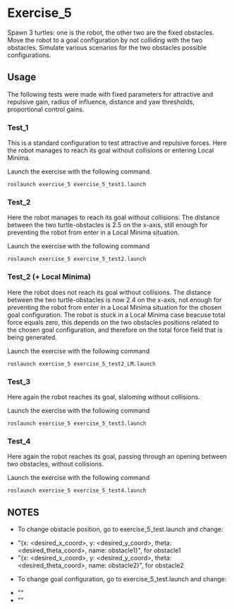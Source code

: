 # Exercise_5

Spawn 3 turtles: one is the robot, the other two are the fixed obstacles. Move the robot to a goal configuration by not colliding with the two obstacles. Simulate various scenarios for the two obstacles possible configurations.

## Usage

The following tests were made with fixed parameters for attractive and repulsive gain, radius of influence, distance and yaw thresholds, proportional control gains.

### Test_1

This is a standard configuration to test attractive and repulsive forces. Here the robot manages to reach its goal without collisions or entering Local Minima. 

Launch the exercise with the following command.
```
roslaunch exercise_5 exercise_5_test1.launch
```

### Test_2

Here the robot manages to reach its goal without collisions. The distance between the two turtle-obstacles is 2.5 on the x-axis, still enough for preventing the robot from enter in a Local Minima situation.

Launch the exercise with the following command
```
roslaunch exercise_5 exercise_5_test2.launch
```

### Test_2 (+ Local Minima)

Here the robot does not reach its goal without collisions. The distance between the two turtle-obstacles is now 2.4 on the x-axis, not enough for preventing the robot from enter in a Local Minima situation for the chosen goal configuration. The robot is stuck in a Local Minima case beacuse total force equals zero, this depends on the two obstacles positions related to the chosen goal configuration, and therefore on the total force field that is being generated. 

Launch the exercise with the following command
```
roslaunch exercise_5 exercise_5_test2_LM.launch
```

### Test_3

Here again the robot reaches its goal, slaloming without collisions. 

Launch the exercise with the following command
```
roslaunch exercise_5 exercise_5_test3.launch
```

### Test_4

Here again the robot reaches its goal, passing through an opening between two obstacles, without collisions. 

Launch the exercise with the following command
```
roslaunch exercise_5 exercise_5_test4.launch
```

## NOTES

* To change obstacle position, go to exercise_5_test<number>.launch and change:

- "{x: <desired_x_coord>, y: <desired_y_coord>, theta: <desired_theta_coord>, name: obstacle1}", for obstacle1
- "{x: <desired_x_coord>, y: <desired_y_coord>, theta: <desired_theta_coord>, name: obstacle2}", for obstacle2

* To change goal configuration, go to exercise_5_test<number>.launch and change:

- "<param name = "goal_x_coord" value = "<desired_value>"/>"
- "<param name = "goal_y_coord" value = "<desired_value>"/>" 
